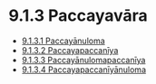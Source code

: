 # 9.1.3 Paccayavāra

* [9.1.3.1 Paccayānuloma](9.1.3/9.1.3.1.md)
* [9.1.3.2 Paccayapaccanīya](9.1.3/9.1.3.2.md)
* [9.1.3.3 Paccayānulomapaccanīya](9.1.3/9.1.3.3.md)
* [9.1.3.4 Paccayapaccanīyānuloma](9.1.3/9.1.3.4.md)

